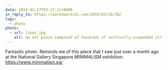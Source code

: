 ```yaml
---
date: 2019-03-17T03:17:11+0000
in_reply_to: https://aaronparecki.com/2019/03/16/38/
tags:
  - photo
photo:
  - url: lines.jpg
    alt: an art piece composed of hundreds of vertically-suspended strings
---
```


Fantastic photo. Reminds me of this piece that I saw just over a month ago at the National Gallery Singapore MINIMALISM exhibition. <a href="https://www.minimalism.sg" rel="external noopener">https://www.minimalism.sg/</a>
